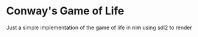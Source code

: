 # Conway's Game of Life
Just a simple implementation of the game of life in nim using sdl2 to render
